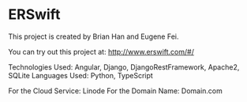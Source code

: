 # ERSwift

This project is created by Brian Han and Eugene Fei.

You can try out this project at: http://www.erswift.com/#/

Technologies Used: Angular, Django, DjangoRestFramework, Apache2, SQLite
Languages Used: Python, TypeScript

For the Cloud Service: Linode
For the Domain Name: Domain.com